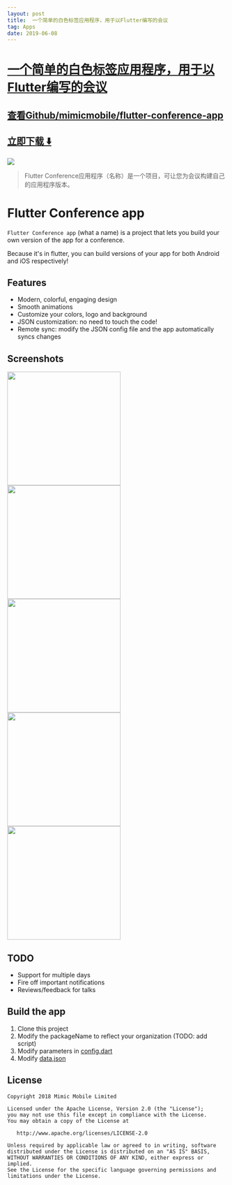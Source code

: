 ```yaml
---
layout: post
title:  一个简单的白色标签应用程序，用于以Flutter编写的会议
tag: Apps
date: 2019-06-08
---
```


# [一个简单的白色标签应用程序，用于以Flutter编写的会议 ](http://github.com/mimicmobile/flutter-conference-app) 



## [查看Github/mimicmobile/flutter-conference-app](http://github.com/mimicmobile/flutter-conference-app)
## [立即下载 ️⬇️ ](https://codeload.github.com/mimicmobile/flutter-conference-app/zip/master) 


 
![](https://flutterawesome.com/content/images/2018/10/flutter-conference-app.jpg)
 
>
> Flutter Conference应用程序（名称）是一个项目，可让您为会议构建自己的应用程序版本。
>

 
# Flutter Conference app

`Flutter Conference app` (what a name) is a project that lets you build your own version of the app for a conference.

Because it's in flutter, you can build versions of your app for both Android and iOS respectively!


## Features
- Modern, colorful, engaging design
- Smooth animations
- Customize your colors, logo and background
- JSON customization: no need to touch the code!
- Remote sync: modify the JSON config file and the app automatically syncs changes

## Screenshots
<a href="screenshots/schedule.jpg"><img src="https://raw.githubusercontent.com/mimicmobile/flutter-conference-app/master/screenshots/schedule.jpg" width="260"/></a>
<a href="screenshots/speakers.jpg"><img src="https://raw.githubusercontent.com/mimicmobile/flutter-conference-app/master/screenshots/speakers.jpg" width="260"/></a>
<a href="screenshots/about.jpg"><img src="https://raw.githubusercontent.com/mimicmobile/flutter-conference-app/master/screenshots/about.jpg" width="260"/></a>
<a href="screenshots/talk.jpg"><img src="https://raw.githubusercontent.com/mimicmobile/flutter-conference-app/master/screenshots/talk.jpg" width="260"/></a>
<a href="screenshots/speaker.jpg"><img src="https://raw.githubusercontent.com/mimicmobile/flutter-conference-app/master/screenshots/speaker.jpg" width="260"/></a>

## TODO
- Support for multiple days
- Fire off important notifications
- Reviews/feedback for talks

## Build the app

1. Clone this project
2. Modify the packageName to reflect your organization (TODO: add script)
3. Modify parameters in [config.dart](lib/config.dart)
4. Modify [data.json](json/data.json)

## License

    Copyright 2018 Mimic Mobile Limited

    Licensed under the Apache License, Version 2.0 (the "License");
    you may not use this file except in compliance with the License.
    You may obtain a copy of the License at

       http://www.apache.org/licenses/LICENSE-2.0

    Unless required by applicable law or agreed to in writing, software
    distributed under the License is distributed on an "AS IS" BASIS,
    WITHOUT WARRANTIES OR CONDITIONS OF ANY KIND, either express or implied.
    See the License for the specific language governing permissions and
    limitations under the License.


